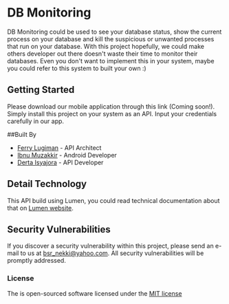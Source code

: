 # DB Monitoring

DB Monitoring could be used to see your database status, show the current process on your database and kill the suspicious or unwanted processes that run on your database. With this project hopefully, we could make others developer out there doesn't waste their time to monitor their databases. Even you don't want to implement this in your system, maybe you could refer to this system to built your own :)

## Getting Started

Please download our mobile application through this link (Coming soon!). Simply install this project on your system as an API. Input your credentials carefully in our app. 



<!-- [![Build Status](https://travis-ci.org/laravel/lumen-framework.svg)](https://travis-ci.org/laravel/lumen-framework)
[![Total Downloads](https://poser.pugx.org/laravel/lumen-framework/d/total.svg)](https://packagist.org/packages/laravel/lumen-framework)
[![Latest Stable Version](https://poser.pugx.org/laravel/lumen-framework/v/stable.svg)](https://packagist.org/packages/laravel/lumen-framework)
[![Latest Unstable Version](https://poser.pugx.org/laravel/lumen-framework/v/unstable.svg)](https://packagist.org/packages/laravel/lumen-framework)
[![License](https://poser.pugx.org/laravel/lumen-framework/license.svg)](https://packagist.org/packages/laravel/lumen-framework) -->

##Built By
* [Ferry Lugiman](https://github.com/erosaru) - API Architect
* [Ibnu Muzakkir](https://github.com/astroidnu) - Android Developer
* [Derta Isyajora](https://github.com/dertajora) - API Developer

## Detail Technology

This API build using Lumen, you could read technical documentation about that on [Lumen website](http://lumen.laravel.com/docs).

## Security Vulnerabilities

If you discover a security vulnerability within this project, please send an e-mail to us at bsr_nekki@yahoo.com. All security vulnerabilities will be promptly addressed.

### License

The  is open-sourced software licensed under the [MIT license](http://opensource.org/licenses/MIT)

